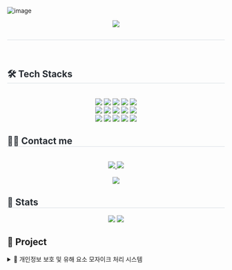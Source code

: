 ![image](https://github.com/user-attachments/assets/bcd01d84-72b1-4f3a-b2fb-101d55b01257)<div align= "center">
    <img src="https://capsule-render.vercel.app/api?type=cylinder&color=1e7ec8&height=120&text=Hi,%20I'm%20sehun🙌&animation=&fontColor=000000&fontSize=60" />
    </div>
    <div style="text-align: left;"> 
    <h2 style="border-bottom: 1px solid #d8dee4; color: #282d33;">  </h2>  
    <div style="font-weight: 700; font-size: 15px; text-align: left; color: #282d33;">  </div> 
    </div>
    <div style="text-align: left;">
    <h2 style="border-bottom: 1px solid #d8dee4; color: #282d33;"> 🛠️ Tech Stacks </h2> <br> 
    <div  align= "center"> <img src="https://img.shields.io/badge/C-A8B9CC?style=plastic&logo=C&logoColor=white">
          <img src="https://img.shields.io/badge/C++-00599C?style=plastic&logo=C%2B%2B&logoColor=white">
          <img src="https://img.shields.io/badge/Docker-2496ED?style=plastic&logo=Docker&logoColor=white">
          <img src="https://img.shields.io/badge/Figma-F24E1E?style=plastic&logo=Figma&logoColor=white">
          <img src="https://img.shields.io/badge/Git-F05032?style=plastic&logo=Git&logoColor=white">
          <br/><img src="https://img.shields.io/badge/Github-181717?style=plastic&logo=Github&logoColor=white">
          <img src="https://img.shields.io/badge/HTML5-E34F26?style=plastic&logo=HTML5&logoColor=white">
          <img src="https://img.shields.io/badge/Java-007396?style=plastic&logo=Java&logoColor=white">
          <img src="https://img.shields.io/badge/Javascript-F7DF1E?style=plastic&logo=Javascript&logoColor=white">
          <img src="https://img.shields.io/badge/MySQL-4479A1?style=plastic&logo=MySQL&logoColor=white">
          <br/><img src="https://img.shields.io/badge/React-61DAFB?style=plastic&logo=React&logoColor=white">
          <img src="https://img.shields.io/badge/Notion-000000?style=plastic&logo=Notion&logoColor=white">
          <img src="https://img.shields.io/badge/Python-3776AB?style=plastic&logo=Python&logoColor=white">
          <img src="https://img.shields.io/badge/PyTorch-EE4C2C?style=plastic&logo=PyTorch&logoColor=white">
          <img src="https://img.shields.io/badge/Spring Boot-6DB33F?style=plastic&logo=Spring Boot&logoColor=white">
          <br/></div>
    </div>
    <div style="text-align: left;">
    <h2 style="border-bottom: 1px solid #d8dee4; color: #282d33;"> 🧑‍💻 Contact me </h2> <br> 
    <div align= "center"> <a href=https://www.notion.so/Welcome-132fef6f87944bd6880cf0ce772917f1> <img src="https://img.shields.io/badge/Notion-000000?style=plastic&logo=Notion&logoColor=white&link=https://www.notion.so/Welcome-132fef6f87944bd6880cf0ce772917f1"> </a>
         <a href=mailto:sehoon981014@gmail.com> <img src="https://img.shields.io/badge/Gmail-EA4335?style=plastic&logo=Gmail&logoColor=white&link=mailto:sehoon981014@gmail.com"> </a>
          </div>  <br> 
    <div align= "center"> <a href="https://hits.seeyoufarm.com"> <img src="https://hits.seeyoufarm.com/api/count/incr/badge.svg?url=https%3A%2F%2Fgithub.com%2Fhuniiieee%2F&count_bg=%23000000&title_bg=%23000000&icon=github.svg&icon_color=%23FFFFFF&title=GitHub&edge_flat=false"/></a>
       </div> 
    </div>
    <div style="text-align: left;"> 
    <h2 style="border-bottom: 1px solid #d8dee4; color: #282d33;"> 🏅 Stats </h2> <div align= "center"> <img src="https://github-readme-stats.vercel.app/api?username=huniiieee&bg_color=180,00000000,&title_color=000000&text_color=000000"
         /> <img src="https://github-readme-stats.vercel.app/api/top-langs/?username=huniiieee&layout=compact&bg_color=180,00000000,&title_color=000000&text_color=000000"
           /> </div> 
    </div>
    <div style="text-align: left;">
    <h2>📌 Project </h2> 
    <div style="text-align: left;">
        <!-- <details>와 <summary> 태그를 사용하여 클릭 시 세부 사항 표시 -->
        <details>
            <summary style="cursor: pointer;">📔 개인정보 보호 및 유해 요소 모자이크 처리 시스템 </summary>
            <h3>📅 기간</h3>
            <p>(2024-12-30 ~ 2025-02-18)</p>
            <h3>🛠️ 사용 기술</h3>
            <p>React, JavaScript, HTML/CSS, REST API</p>
            <h3>🔎 프로젝트 개요</h3>
            <p>영상 콘텐츠에서 개인정보 유출 및 유해 요소 노출 문제가 증가함에 따라, 얼굴 및 특정 객체에 <span class="highlight">모자이크 처리를 적용하는 웹 애플리케이션</span>을 개발했습니다.</p>
            <h3>👨‍💻 담당 역할 및 기여</h3>
            <ul style="list-style: none !important; padding: 0;">
                <li> <span class="highlight">프론트엔드 개발 담당:</span> React를 처음 접하며 학습(유튜브 강의 시청, 템플릿 코드 분석)하고, <span class="highlight">컴포넌트 기반 개발</span>에 익숙해짐</li>
                <li> <span class="highlight">프론트엔드 화면 설계:</span> 팀원들에게 <span class="highlight">하루마다 작업할 페이지를 분배</span>하고, UI/UX 화면 구성을 주도</li>
                <li> <span class="highlight">백엔드 연동 및 오류 수정:</span> 영상 모자이크 처리 기능에서 <span class="highlight">백엔드와의 통신 오류 해결</span> 및 전체적인 프론트엔드 오류 수정 담당</li>
            </ul>
            <h3>🏆 주요 성과</h3>
            <ul style="list-style: none !important; padding: 0;">
                <li> <span class="highlight">React 기반 컴포넌트 개발을 익히고</span>, 프로젝트 구조를 고려한 UI/UX 설계 경험</li>
                <li> <span class="highlight">프론트엔드-백엔드 연동 과정에서 발생한 주요 오류 해결</span>을 통해 디버깅 및 문제 해결 역량 강화</li>
                <li> <span class="highlight">개인정보 보호 및 유해 요소 차단 기능을 적용한 웹 애플리케이션 완성</span></li>
            </ul>
        </details>
    </div>
</div>
       

       

    
    
